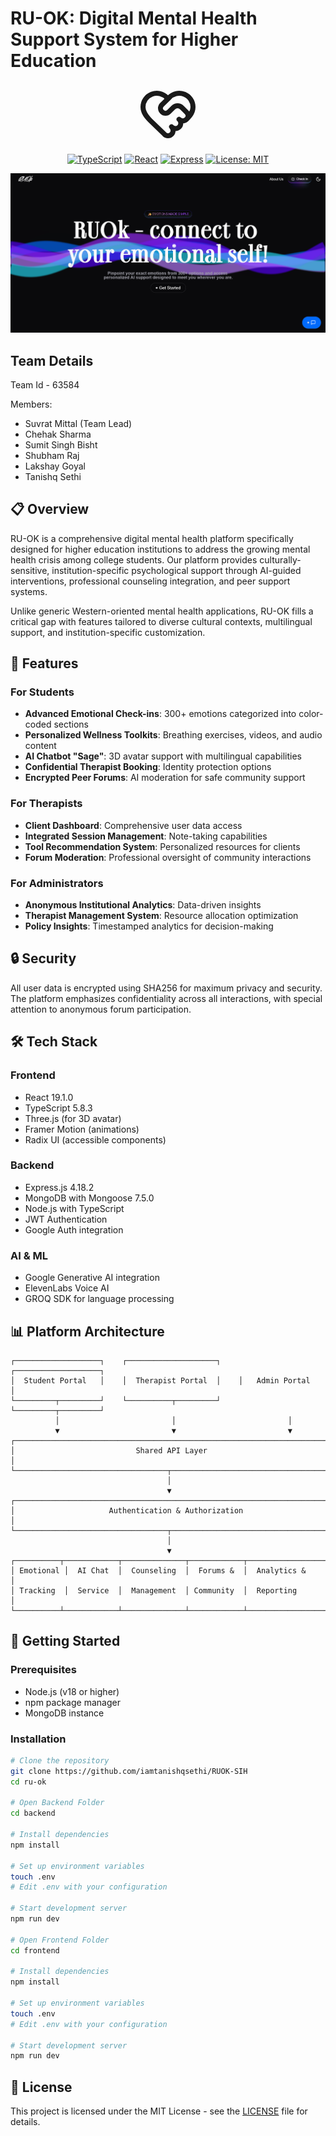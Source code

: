 # RU-OK: Digital Mental Health Support System for Higher Education

<div align="center">

<svg xmlns="http://www.w3.org/2000/svg" width="96" height="96" viewBox="0 0 24 24" fill="none" stroke="currentColor" stroke-width="2" stroke-linecap="round" stroke-linejoin="round" class="lucide lucide-heart-handshake-icon lucide-heart-handshake"><path d="M19.414 14.414C21 12.828 22 11.5 22 9.5a5.5 5.5 0 0 0-9.591-3.676.6.6 0 0 1-.818.001A5.5 5.5 0 0 0 2 9.5c0 2.3 1.5 4 3 5.5l5.535 5.362a2 2 0 0 0 2.879.052 2.12 2.12 0 0 0-.004-3 2.124 2.124 0 1 0 3-3 2.124 2.124 0 0 0 3.004 0 2 2 0 0 0 0-2.828l-1.881-1.882a2.41 2.41 0 0 0-3.409 0l-1.71 1.71a2 2 0 0 1-2.828 0 2 2 0 0 1 0-2.828l2.823-2.762"/></svg>

[![TypeScript](https://img.shields.io/badge/TypeScript-5.8.3-blue)](https://www.typescriptlang.org/)
[![React](https://img.shields.io/badge/React-19.1.0-blue)](https://reactjs.org/)
[![Express](https://img.shields.io/badge/Express-4.18.2-green)](https://expressjs.com/)
[![License: MIT](https://img.shields.io/badge/License-MIT-yellow.svg)](https://opensource.org/licenses/MIT)

</div>

![img.png](img.png)

## Team Details 
Team Id - 63584

Members:
- Suvrat Mittal (Team Lead)
- Chehak Sharma 
- Sumit Singh Bisht
- Shubham Raj
- Lakshay Goyal 
- Tanishq Sethi

## 📋 Overview

RU-OK is a comprehensive digital mental health platform specifically designed for higher education institutions to address the growing mental health crisis among college students. Our platform provides culturally-sensitive, institution-specific psychological support through AI-guided interventions, professional counseling integration, and peer support systems.

Unlike generic Western-oriented mental health applications, RU-OK fills a critical gap with features tailored to diverse cultural contexts, multilingual support, and institution-specific customization.

## 🚀 Features

### For Students

- **Advanced Emotional Check-ins**: 300+ emotions categorized into color-coded sections
- **Personalized Wellness Toolkits**: Breathing exercises, videos, and audio content
- **AI Chatbot "Sage"**: 3D avatar support with multilingual capabilities
- **Confidential Therapist Booking**: Identity protection options
- **Encrypted Peer Forums**: AI moderation for safe community support

### For Therapists

- **Client Dashboard**: Comprehensive user data access
- **Integrated Session Management**: Note-taking capabilities
- **Tool Recommendation System**: Personalized resources for clients
- **Forum Moderation**: Professional oversight of community interactions

### For Administrators

- **Anonymous Institutional Analytics**: Data-driven insights
- **Therapist Management System**: Resource allocation optimization
- **Policy Insights**: Timestamped analytics for decision-making

## 🔒 Security

All user data is encrypted using SHA256 for maximum privacy and security. The platform emphasizes confidentiality across all interactions, with special attention to anonymous forum participation.


## 🛠️ Tech Stack

### Frontend
- React 19.1.0
- TypeScript 5.8.3
- Three.js (for 3D avatar)
- Framer Motion (animations)
- Radix UI (accessible components)

### Backend
- Express.js 4.18.2
- MongoDB with Mongoose 7.5.0
- Node.js with TypeScript
- JWT Authentication
- Google Auth integration

### AI & ML
- Google Generative AI integration
- ElevenLabs Voice AI
- GROQ SDK for language processing

## 📊 Platform Architecture

```
┌───────────────────┐    ┌────────────────────┐    ┌───────────────────┐
│  Student Portal   │    │  Therapist Portal  │    │   Admin Portal    │
└─────────┬─────────┘    └──────────┬─────────┘    └─────────┬─────────┘
          │                         │                         │
          ▼                         ▼                         ▼
┌───────────────────────────────────────────────────────────────────────┐
│                           Shared API Layer                             │
└──────────────────────────────────┬────────────────────────────────────┘
                                   │
                                   ▼
┌──────────────────────────────────────────────────────────────────────┐
│                     Authentication & Authorization                    │
└──────────────────────────────────┬───────────────────────────────────┘
                                   │
                                   ▼
┌──────────┬────────────┬──────────────┬────────────┬─────────────────┐
│ Emotional │  AI Chat  │  Counseling  │  Forums &  │  Analytics &    │
│ Tracking  │  Service  │  Management  │ Community  │  Reporting      │
└──────────┴────────────┴──────────────┴────────────┴─────────────────┘
```

## 🚀 Getting Started

### Prerequisites
- Node.js (v18 or higher)
- npm package manager
- MongoDB instance

### Installation

```bash
# Clone the repository
git clone https://github.com/iamtanishqsethi/RUOK-SIH
cd ru-ok

# Open Backend Folder 
cd backend

# Install dependencies
npm install

# Set up environment variables
touch .env
# Edit .env with your configuration

# Start development server
npm run dev

# Open Frontend Folder 
cd frontend

# Install dependencies
npm install

# Set up environment variables
touch .env
# Edit .env with your configuration

# Start development server
npm run dev
```



[//]: # (### Environment Variables)

[//]: # ()
[//]: # (Create a `.env` file with the following variables:)

[//]: # ()
[//]: # (```)

[//]: # (MONGODB_URI=your_mongodb_connection_string)

[//]: # (JWT_SECRET=your_jwt_secret)

[//]: # (GOOGLE_CLIENT_ID=your_google_client_id)

[//]: # (ELEVENLABS_API_KEY=your_elevenlabs_api_key)

[//]: # (GOOGLE_AI_API_KEY=your_google_ai_api_key)

[//]: # (CLOUDINARY_CLOUD_NAME=your_cloudinary_name)

[//]: # (CLOUDINARY_API_KEY=your_cloudinary_api_key)

[//]: # (CLOUDINARY_API_SECRET=your_cloudinary_api_secret)

[//]: # (```)



## 📝 License

This project is licensed under the MIT License - see the [LICENSE](LICENSE) file for details.

